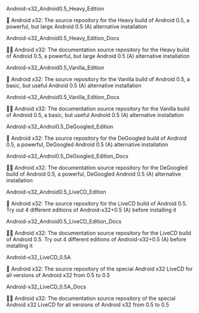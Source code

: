 
Android-x32_Android0.5_Heavy_Edition

🤖️ Android x32: The source repository for the Heavy build of Android 0.5, a powerful, but large Android 0.5 (A) alternative installation

Android-x32_Android0.5_Heavy_Edition_Docs

🤖️📖️ Android x32: The documentation source repository for the Heavy build of Android 0.5, a powerful, but large Android 0.5 (A) alternative installation

Android-x32_Android0.5_Vanilla_Edition

🤖️ Android x32: The source repository for the Vanilla build of Android 0.5, a basic, but useful Android 0.5 (A) alternative installation

Android-x32_Android0.5_Vanilla_Edition_Docs

🤖️📖️ Android x32: The documentation source repository for the Vanilla build of Android 0.5, a basic, but useful Android 0.5 (A) alternative installation

Android-x32_Androi0.5_DeGoogled_Edition

🤖️ Android x32: The source repository for the DeGoogled build of Android 0.5, a powerful, DeGoogled Android 0.5 (A) alternative installation 

Android-x32_Androi0.5_DeGoogled_Edition_Docs

🤖️📖️ Android x32: The documentation source repository for the DeGoogled build of Android 0.5, a powerful, DeGoogled Android 0.5 (A) alternative installation 

Android-x32_Android0.5_LiveCD_Edition

🤖️ Android x32: The source repository for the LiveCD build of Android 0.5. Try out 4 different editions of Android-x32+0.5 (A) before installing it 

Android-x32_Android0.5_LiveCD_Edition_Docs

🤖️📖️ Android x32: The documentation source repository for the LiveCD build of Android 0.5. Try out 4 different editions of Android-x32+0.5 (A) before installing it 

Android-x32_LiveCD_0.5A

🤖️ Android x32: The source repository of the special Android x32 LiveCD for all versions of Android x32 from 0.5 to 0.5

Android-x32_LiveCD_0.5A_Docs

🤖️📖️ Android x32: The documentation source repository of the special Android x32 LiveCD for all versions of Android x32 from 0.5 to 0.5
